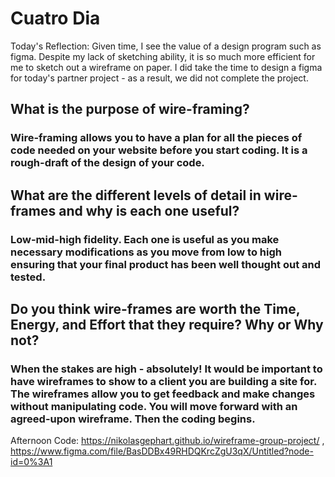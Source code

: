# Cuatro Dia 

Today's Reflection: Given time, I see the value of a design program such as figma. Despite my lack of sketching ability, it is so much more efficient for me to sketch out a wireframe on paper.  I did take the time to design a figma for today's partner project - as a result, we did not complete the project.



## What is the purpose of wire-framing?

### Wire-framing allows you to have a plan for all the pieces of code needed on your website before you start coding.  It is a rough-draft of the design of your code.

## What are the different levels of detail in wire-frames and why is each one useful? 

### Low-mid-high fidelity.  Each one is useful as you make necessary modifications as you move from low to high ensuring that your final product has been well thought out and tested.

## Do you think wire-frames are worth the Time, Energy, and Effort that they require? Why or Why not?

### When the stakes are high - absolutely!  It would be important to have wireframes to show to a client you are building a site for.  The wireframes allow you to get feedback and make changes without manipulating code.  You will move forward with an agreed-upon wireframe.  Then the coding begins.

Afternoon Code: https://nikolasgephart.github.io/wireframe-group-project/ , https://www.figma.com/file/BasDDBx49RHDQKrcZgU3qX/Untitled?node-id=0%3A1